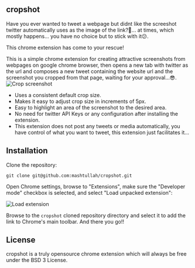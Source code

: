 cropshot
-------
Have you ever wanted to tweet a webpage but didnt like the screeshot twitter automatically uses as the image of the link?🤨... at times, which mostly happens... you have no choice but to stick with it😕.

This chrome extension has come to your rescue!

This is a simple chrome extension for creating attractive screenshots from webpages on google chrome browser, then opens a new tab with twitter as the url and composes a new tweet containing the website url and the screenshot you cropped from that page, waiting for your approval...😎.
![Crop screenshot](https://i.imgur.com/hFVkmqe.png)
- Uses a consistent default crop size.
- Makes it easy to adjust crop size in increments of 5px.
- Easy to highlight an area of the screenshot to the desired area.
- No need for twitter API Keys or any configuration after installing the extension.
- This extension does not post any tweets or media automatically, you have control of what you want to tweet, this extension just facilitates it...

## Installation

Clone the repository:

    git clone git@github.com:mashtullah/cropshot.git

Open Chrome settings, browse to "Extensions", make sure the "Developer mode"
checkbox is selected, and select "Load unpacked extension":

![Load extension](http://i.imgur.com/v69GizR.png)

Browse to the `cropshot` cloned repository directory and select it to add the
link to Chrome's main toolbar.
And there you go!!

## License
cropshot is a truly opensource chrome extension which will always be free under the BSD 3 License.